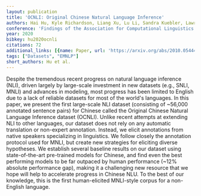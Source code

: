 ```yaml
---
layout: publication
title: 'OCNLI: Original Chinese Natural Language Inference'
authors: Hai Hu, Kyle Richardson, Liang Xu, Lu Li, Sandra Kuebler, Lawrence S. Moss
conference: 'Findings of the Association for Computational Linguistics: EMNLP 2020'
year: 2020
bibkey: hu2020ocnli
citations: 72
additional_links: [{name: Paper, url: 'https://arxiv.org/abs/2010.05444'}]
tags: ["Datasets", "EMNLP"]
short_authors: Hu et al.
---
```

Despite the tremendous recent progress on natural language inference (NLI),
driven largely by large-scale investment in new datasets (e.g., SNLI, MNLI) and
advances in modeling, most progress has been limited to English due to a lack
of reliable datasets for most of the world's languages. In this paper, we
present the first large-scale NLI dataset (consisting of ~56,000 annotated
sentence pairs) for Chinese called the Original Chinese Natural Language
Inference dataset (OCNLI). Unlike recent attempts at extending NLI to other
languages, our dataset does not rely on any automatic translation or non-expert
annotation. Instead, we elicit annotations from native speakers specializing in
linguistics. We follow closely the annotation protocol used for MNLI, but
create new strategies for eliciting diverse hypotheses. We establish several
baseline results on our dataset using state-of-the-art pre-trained models for
Chinese, and find even the best performing models to be far outpaced by human
performance (~12% absolute performance gap), making it a challenging new
resource that we hope will help to accelerate progress in Chinese NLU. To the
best of our knowledge, this is the first human-elicited MNLI-style corpus for a
non-English language.